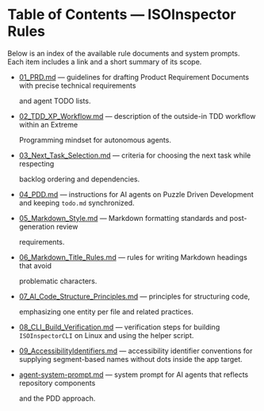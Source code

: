 # Table of Contents — ISOInspector Rules

Below is an index of the available rule documents and system prompts. Each item includes a link and a short summary of
its scope.

- [01_PRD.md](./01_PRD.md) — guidelines for drafting Product Requirement Documents with precise technical requirements

  and agent TODO lists.

- [02_TDD_XP_Workflow.md](./02_TDD_XP_Workflow.md) — description of the outside-in TDD workflow within an Extreme

  Programming mindset for autonomous agents.

- [03_Next_Task_Selection.md](./03_Next_Task_Selection.md) — criteria for choosing the next task while respecting

  backlog ordering and dependencies.

- [04_PDD.md](./04_PDD.md) — instructions for AI agents on Puzzle Driven Development and keeping `todo.md` synchronized.
- [05_Markdown_Style.md](./05_Markdown_Style.md) — Markdown formatting standards and post-generation review

  requirements.

- [06_Markdown_Title_Rules.md](./06_Markdown_Title_Rules.md) — rules for writing Markdown headings that avoid

  problematic characters.

- [07_AI_Code_Structure_Principles.md](./07_AI_Code_Structure_Principles.md) — principles for structuring code,

  emphasizing one entity per file and related practices.

- [08_CLI_Build_Verification.md](./08_CLI_Build_Verification.md) — verification steps for building `ISOInspectorCLI` on Linux and using the helper script.
- [09_AccessibilityIdentifiers.md](./09_AccessibilityIdentifiers.md) — accessibility identifier conventions for supplying segment-based names without dots inside the app target.
- [agent-system-prompt.md](./agent-system-prompt.md) — system prompt for AI agents that reflects repository components

  and the PDD approach.
